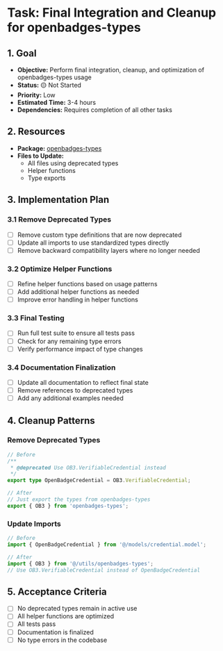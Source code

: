 # Task: Final Integration and Cleanup for openbadges-types

## 1. Goal
- **Objective:** Perform final integration, cleanup, and optimization of openbadges-types usage
- **Status:** 🟡 Not Started
- **Priority:** Low
- **Estimated Time:** 3-4 hours
- **Dependencies:** Requires completion of all other tasks

## 2. Resources
- **Package:** [openbadges-types](https://www.npmjs.com/package/openbadges-types)
- **Files to Update:**
  - All files using deprecated types
  - Helper functions
  - Type exports

## 3. Implementation Plan

### 3.1 Remove Deprecated Types
- [ ] Remove custom type definitions that are now deprecated
- [ ] Update all imports to use standardized types directly
- [ ] Remove backward compatibility layers where no longer needed

### 3.2 Optimize Helper Functions
- [ ] Refine helper functions based on usage patterns
- [ ] Add additional helper functions as needed
- [ ] Improve error handling in helper functions

### 3.3 Final Testing
- [ ] Run full test suite to ensure all tests pass
- [ ] Check for any remaining type errors
- [ ] Verify performance impact of type changes

### 3.4 Documentation Finalization
- [ ] Update all documentation to reflect final state
- [ ] Remove references to deprecated types
- [ ] Add any additional examples needed

## 4. Cleanup Patterns

### Remove Deprecated Types
```typescript
// Before
/**
 * @deprecated Use OB3.VerifiableCredential instead
 */
export type OpenBadgeCredential = OB3.VerifiableCredential;

// After
// Just export the types from openbadges-types
export { OB3 } from 'openbadges-types';
```

### Update Imports
```typescript
// Before
import { OpenBadgeCredential } from '@/models/credential.model';

// After
import { OB3 } from '@/utils/openbadges-types';
// Use OB3.VerifiableCredential instead of OpenBadgeCredential
```

## 5. Acceptance Criteria
- [ ] No deprecated types remain in active use
- [ ] All helper functions are optimized
- [ ] All tests pass
- [ ] Documentation is finalized
- [ ] No type errors in the codebase
